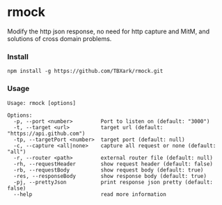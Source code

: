 # rmock

Modify the http json response, no need for http capture and MitM, and solutions of cross domain problems.

### Install

```shell
npm install -g https://github.com/TBXark/rmock.git
```

### Usage

```
Usage: rmock [options]

Options:
  -p, --port <number>         Port to listen on (default: "3000")
  -t, --target <url>          target url (default: "https://api.github.com")
  -tp, --targetPort <number>  target port (default: null)
  -c, --capture <all|none>    capture all request or none (default: "all")
  -r, --router <path>         external router file (default: null)
  -rh, --requestHeader        show request header (default: false)
  -rb, --requestBody          show request body (default: true)
  -res, --responseBody        show response body (default: true)
  -pj, --prettyJson           print response json pretty (default: false)
  --help                      read more information
```
